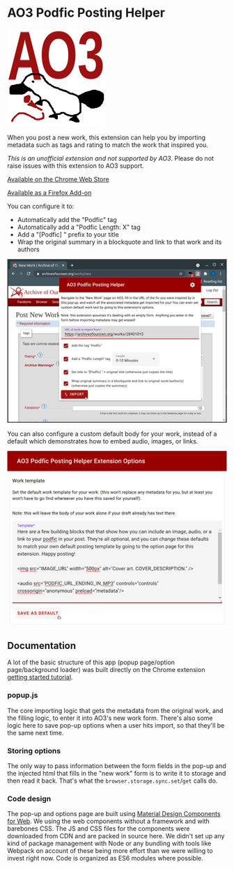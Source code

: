 # AO3 Podfic Posting Helper

![Logo: A platypus holding a microphone in front of the letters AO3](images/icon-225.png?raw=true)

When you post a new work, this extension can help you by importing metadata such as tags and rating to match the work that inspired you.

_This is an unofficial extension and not supported by AO3_. Please do not raise issues with this extension to AO3 support.

[Available on the Chrome Web Store](https://chrome.google.com/webstore/detail/ao3-podfic-posting-helper/liceoplaldpcfdkndimfppgdcbophgma?utm_source=github&utm_medium=web&utm_campaign=readme)

[Available as a Firefox Add-on](https://addons.mozilla.org/en-US/firefox/addon/ao3-podfic-posting-helper/)

You can configure it to:

*   Automatically add the "Podfic" tag
*   Automatically add a "Podfic Length: X" tag
*   Add a "[Podfic] " prefix to your title
*   Wrap the original summary in a blockquote and link to that work and its authors

![A popup over the new work page, showing the options available to configure importing metadata](images/pop-up-screen-shot.png)

You can also configure a custom default body for your work, instead of a default which demonstrates how to embed audio, images, or links.

![An options page where you can configure the default body of your new work](images/options-screen-shot.png)

## Documentation

A lot of the basic structure of this app (popup page/option page/background loader) was built directly on the Chrome extension [getting started tutorial](https://developer.chrome.com/docs/extensions/mv3/getstarted/).

### popup.js

The core importing logic that gets the metadata from the original work, and the filling logic, to enter it into AO3's new work form. There's also some logic here to save pop-up options when a user hits import, so that they'll be the same next time.

### Storing options

The only way to pass information between the form fields in the pop-up and the injected html that fills in the "new work" form is to write it to storage and then read it back. That's what the `browser.storage.sync.set`/`get` calls do.

### Code design

The pop-up and options page are built using [Material Design Components for Web](https://material.io/). We using the web components without a framework and with barebones CSS. The JS and CSS files for the components were downloaded from CDN and are packed in source here. We didn't set up any kind of package management with Node or any bundling with tools like Webpack on account of these being more effort than we were willing to invest right now. Code is organized as ES6 modules where possible.
